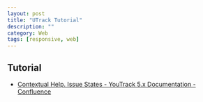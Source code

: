 ```yaml
---
layout: post
title: "UTrack Tutorial"
description: ""
category: Web
tags: [responsive, web]
--- 
```


## Tutorial

- [Contextual Help. Issue States - YouTrack 5.x Documentation - Confluence](http://confluence.jetbrains.com/display/YTD5/Contextual+Help.+Issue+States)





